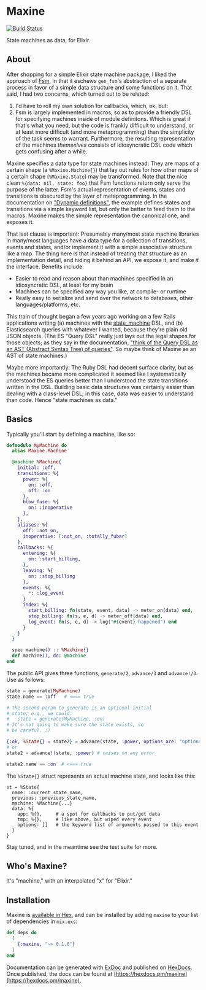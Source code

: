 # Maxine

[![Build Status](https://travis-ci.com/erikcameron/maxine.svg?branch=master)](https://travis-ci.com/erikcameron/maxine)

State machines as data, for Elixir.
## About

After shopping for a simple Elixir state machine package, I liked 
the approach of [Fsm](https://github.com/sasa1977/fsm), in that
it eschews `gen_fsm`'s abstraction of a separate process in favor of a simple
data structure and some functions on it. That said, I had two concerns, 
which turned out to be related:
1. I'd have to roll my own solution for callbacks, which, ok, but:
2. Fsm is largely implemented in macros, so as to provide a friendly
DSL for specifying machines inside of module definitons. Which is
great if that's what you need, but the code is frankly difficult
to understand, or at least more difficult (and more metaprogramming)
than the simplicity of the task seems to warrant. Furthermore, the
resulting representation of the machines _themselves_ consists of
idiosyncratic DSL code which gets confusing after a while.

Maxine specifies a data type for state machines instead: They are maps of
a certain shape (a `%Maxine.Machine{}`) that lay out rules for how other
maps of a certain shape (`%Maxine.State`) may be transformed. Note that the
nice clean `%{data: nil, state: foo}` that Fsm functions return only serve the 
purpose of the latter. Fsm's actual representation of events, states and 
transitions is obscured by the layer of metaprogramming. In the documentation
on ["Dynamic definitions"](https://github.com/sasa1977/fsm#dynamic-definitions),
the example defines states and transitions via a simple keyword list, but only
the better to feed them to the macros. Maxine makes the simple representation
the canonical one, and exposes it.

That last clause is important: Presumably many/most state machine
libraries in many/most languages have a data type for a collection
of transitions, events and states, and/or implement it with a simple
associative structure like a map. The thing here is that instead
of treating that structure as an implementation detail, and hiding it
behind an API, we expose it, and make _it_ the interface. Benefits include:
- Easier to read and reason about than machines specified in an idiosyncratic DSL, at least for my brain
- Machines can be specified any way you like, at compile- or runtime
- Really easy to serialize and send over the network to databases, 
other languages/platforms, etc.

This train of thought began a few years ago working on a few Rails
applications writing (a) machines with the
[state_machine](https://github.com/state-machines/state_machines)
DSL, and (b) Elasticsearch queries with whatever I wanted, because
they're plain old JSON objects. (The ES "Query DSL" really just
lays out the legal shapes for those objects; as they say in the
documentation, ["think of the Query DSL as an AST (Abstract Syntax
Tree) of
queries"](https://www.elastic.co/guide/en/elasticsearch/reference/current/query-dsl.html).
So maybe think of Maxine as an AST of state machines.)

Maybe more importantly: The Ruby DSL had decent surface clarity,
but as the machines became more complicated it seemed like I
systematically understood the ES queries better than I understood
the state transitions written in the DSL. Building basic data
structures was certainly easier than dealing with a class-level
DSL; in this case, data was easier to understand than code.  Hence
"state machines as data."

## Basics

Typically you'll start by defining a machine, like so:

```elixir
defmodule MyMachine do
  alias Maxine.Machine

  @machine %Machine{
    initial: :off,
    transitions: %{
      power: %{
        on: :off,
        off: :on
      },
      blow_fuse: %{
        on: :inoperative
      },
    },
    aliases: %{
      off: :not_on,
      inoperative: [:not_on, :totally_fubar]
    },
    callbacks: %{
      entering: %{
        on: :start_billing,
      },
      leaving: %{
        on: :stop_billing
      },
      events: %{
        *: :log_event
      }
      index: %{
        start_billing: fn(state, event, data) -> meter_on(data) end,
        stop_billing: fn(s, e, d) -> meter_off(data) end,
        log_event: fn(s, e, d) -> log("#{event} happened") end
      }
    }
  }

  spec machine() :: %Machine{}
  def machine(), do: @machine
end
```

The public API gives three functions, `generate/2`, `advance/3` and
`advance!/3`. Use as follows:

```elixir
state = generate(MyMachine)
state.name == :off   # <=== true

# the second param to generate is an optional initial
# state; e.g., we could:
#   state = generate(MyMachine, :on)
# It's not going to make sure the state exists, so 
# be careful. :)

{:ok, %State{} = state2} = advance(state, :power, options_are: "optional")
# or
state2 = advance!(state, :power) # raises on any error

state2.name == :on  # <=== true

```

The `%State{}` struct represents an actual machine state,
and looks like this:

```
st = %State{
  name: :current_state_name,
  previous: :previous_state_name,
  machine: %Machine{...}
  data: %{
    app: %{},     # a spot for callbacks to put/get data
    tmp: %{},     # like above, but wiped every event
    options: []   # the keyword list of arguments passed to this event
  }
}
```

Stay tuned, and in the meantime see the test suite for more.

## Who's Maxine?

It's "machine," with an interpolated "x" for "Elixir."


## Installation

Maxine is [available in Hex](https://hex.pm/docs/publish), and can be installed
by adding `maxine` to your list of dependencies in `mix.exs`:

```elixir
def deps do
  [
    {:maxine, "~> 0.1.0"}
  ]
end
```

Documentation can be generated with [ExDoc](https://github.com/elixir-lang/ex_doc)
and published on [HexDocs](https://hexdocs.pm). Once published, the docs can
be found at [https://hexdocs.pm/maxine](https://hexdocs.pm/maxine).

